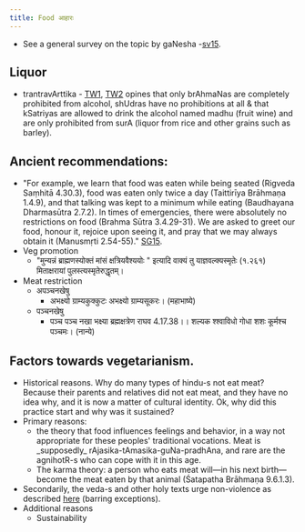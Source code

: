 ```yaml
---
title: Food आहारः
---
```

- See a general survey on the topic by gaNesha -[sv15](http://indiafacts.co.in/the-hindu-view-on-food-and-drink/).

## Liquor
- trantravArttika - [TW1](https://twitter.com/GhorAngirasa/status/913890316503195648), [TW2](https://twitter.com/GhorAngirasa/status/913892342448476161) opines that only brAhmaNas are completely prohibited from alcohol, shUdras have no prohibitions at all & that kSatriyas are allowed to drink the alcohol named madhu (fruit wine) and are only prohibited from surA (liquor from rice and other grains such as barley).

## Ancient recommendations:
- "For example, we learn that food was eaten while being seated (Rigveda Saṃhitā 4.30.3), food was eaten only twice a day (Taittirīya Brāhmaṇa 1.4.9), and that talking was kept to a minimum while eating (Baudhayana Dharmasūtra 2.7.2). In times of emergencies, there were absolutely no restrictions on food (Brahma Sūtra 3.4.29-31). We are asked to greet our food, honour it, rejoice upon seeing it, and pray that we may always obtain it (Manusmṛti 2.54-55)." [SG15](http://indiafacts.co.in/the-hindu-view-on-food-and-drink/).
- Veg promotion
    - "मुन्यन्नं ब्राह्मणस्योक्तं मांसं क्षत्रियवैश्ययोः " इत्यादि वाक्यं तु याज्ञवल्क्यस्मृतेः (१.२६१) मिताक्षरायां पुलस्त्यस्मृतेरुद्धृतम्।
- Meat restriction
    - अपञ्चनखेषु
        - अभक्ष्यो ग्राम्यकुक्कुटः अभक्ष्यो ग्राम्यसूकरः। (महाभाष्ये)
    - पञ्चनखेषु
        - पञ्च पञ्च नखा भक्ष्या ब्रह्मक्षत्रेण राघव 4.17.38।। शल्यक श्श्वाविधो गोधा शशः कूर्मश्च पञ्चमः। (नान्ये)

## Factors towards vegetarianism. 
- Historical reasons. Why do many types of hindu-s not eat meat? Because their parents and relatives did not eat meat, and they have no idea why, and it is now a matter of cultural identity. Ok, why did this practice start and why was it sustained?
- Primary reasons:
    - the theory that food influences feelings and behavior, in a way not appropriate for these peoples' traditional vocations. Meat is \_supposedly\_ rAjasika-tAmasika-guNa-pradhAna, and rare are the agnihotR-s who can cope with it in this age.
    - The karma theory: a person who eats meat will—in his next birth—become the meat eaten by that animal (Śatapatha Brāhmaṇa 9.6.1.3).
- Secondarily, the veda-s and other holy texts urge non-violence as described [here](../../social-cultivation/violence/) (barring exceptions).
- Additional reasons
    - Sustainability
